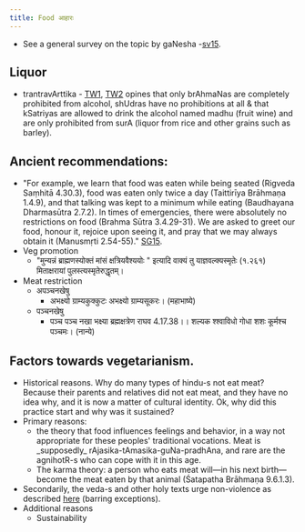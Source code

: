 ```yaml
---
title: Food आहारः
---
```

- See a general survey on the topic by gaNesha -[sv15](http://indiafacts.co.in/the-hindu-view-on-food-and-drink/).

## Liquor
- trantravArttika - [TW1](https://twitter.com/GhorAngirasa/status/913890316503195648), [TW2](https://twitter.com/GhorAngirasa/status/913892342448476161) opines that only brAhmaNas are completely prohibited from alcohol, shUdras have no prohibitions at all & that kSatriyas are allowed to drink the alcohol named madhu (fruit wine) and are only prohibited from surA (liquor from rice and other grains such as barley).

## Ancient recommendations:
- "For example, we learn that food was eaten while being seated (Rigveda Saṃhitā 4.30.3), food was eaten only twice a day (Taittirīya Brāhmaṇa 1.4.9), and that talking was kept to a minimum while eating (Baudhayana Dharmasūtra 2.7.2). In times of emergencies, there were absolutely no restrictions on food (Brahma Sūtra 3.4.29-31). We are asked to greet our food, honour it, rejoice upon seeing it, and pray that we may always obtain it (Manusmṛti 2.54-55)." [SG15](http://indiafacts.co.in/the-hindu-view-on-food-and-drink/).
- Veg promotion
    - "मुन्यन्नं ब्राह्मणस्योक्तं मांसं क्षत्रियवैश्ययोः " इत्यादि वाक्यं तु याज्ञवल्क्यस्मृतेः (१.२६१) मिताक्षरायां पुलस्त्यस्मृतेरुद्धृतम्।
- Meat restriction
    - अपञ्चनखेषु
        - अभक्ष्यो ग्राम्यकुक्कुटः अभक्ष्यो ग्राम्यसूकरः। (महाभाष्ये)
    - पञ्चनखेषु
        - पञ्च पञ्च नखा भक्ष्या ब्रह्मक्षत्रेण राघव 4.17.38।। शल्यक श्श्वाविधो गोधा शशः कूर्मश्च पञ्चमः। (नान्ये)

## Factors towards vegetarianism. 
- Historical reasons. Why do many types of hindu-s not eat meat? Because their parents and relatives did not eat meat, and they have no idea why, and it is now a matter of cultural identity. Ok, why did this practice start and why was it sustained?
- Primary reasons:
    - the theory that food influences feelings and behavior, in a way not appropriate for these peoples' traditional vocations. Meat is \_supposedly\_ rAjasika-tAmasika-guNa-pradhAna, and rare are the agnihotR-s who can cope with it in this age.
    - The karma theory: a person who eats meat will—in his next birth—become the meat eaten by that animal (Śatapatha Brāhmaṇa 9.6.1.3).
- Secondarily, the veda-s and other holy texts urge non-violence as described [here](../../social-cultivation/violence/) (barring exceptions).
- Additional reasons
    - Sustainability
